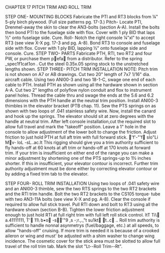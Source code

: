 CHAPTER 17
PITCH TRIM AND ROLL TRIM 

STEP ONE- MOUNTING BLOCKS 
Fabricate the PTl and RT3 blocks from ¼" 5-ply birch plywood. (Full size patterns pg. 17-3.) 
Pitch- Locate PTl, Drenmel-away the skin to clear the 
AN3-bolts (section A-A). Install the bolts then bond 
PTl to the fuselage side with flox. Cover with 1 ply 
BID that laps ½" onto fuselage side. Cure. 
Roll- Notch the right console ¼"xl" to accept RT3 
(see view X-X pg. 17-3 and pg. A-8). Bond RT3 to console and fuselage side with flox. Cover with 1 ply BID, lapping ½" onto fuselage side and console. Cure. 
STEP TWO- PARTS 
Fabricate PTH, RTl, two RT2 and four PW, or purchase 
them p􀀂efa􀀃 from a distributor. Refer to the spring _spec1f1cat1on . Cut the steel 0.35x.05 spring stock 
to the unstretched lengths shown. 
STEP THREE- PITCH TRIM INSTALLATION 
NOTE: Pitch trim is not shown on A7 or AB drawings. 
Cut two 20" length of 7x7 1/16" dia. aircraft cable. 
Using two ANl00-3 and two 18-1-C, swage one end of 
each cable to PTH. Install PTH as shown using all 
the hardware shown in section A-A. Cut two 2" lengths 
of polyflow nylon conduit and flox to instrument panel holes. Thread the cable thru and swage the ends at 
the 5.6 and 6.2 dimensions with the PTH handle at the neutral trim position. 
Install ANl00-3 thimbles in the elevator bracket 
(PTB chap. 11). Sew the PTS springs on as shown with 
two loops of .041 stainless safety wire. Now, install 
the canard and hook up the springs. The elevator 
should sit at zero degrees with the handle at neutral trim. After left console installation,cut the required slot to allow full travel and mark the "takeoff" 
position. Leave a 1" hole in the console to allow adjustment of the lower bolt to change the friction. Adjust friction to just hold PTH at full aft trim with full forward stick. 􀂂'f'\-\"'f􀂆 slo"Li M􀂎v- loL -sL..ac.lt 
This rigging should give you a trim authority sufficient to fly hands-off at 60 knots at aft trim or hands-off 
at 170 knots at forward trim. If your trim is insufficient on either end of the range you can make a minor adjustment by shortening one of the PTS springs-up to 1½ inches shorter. If this in insufficient, your elevator contour 
is incorrect. Further trim authority adjustment must 
be done either by correcting elevator contour or by adding a fixed trim tab to the elevator. 

STEP FOUR- ROLL TRIM INSTALLATION 
Using two loops of .041 safety wire and an ANl00-3 thimble, sew the two RTS springs to the two RT2 brackets and the RTl trim handle. Bolt the two RT2 brackets to the CS105 torque· tube with two AN3-11A bolts (see view X-X and pg. A-8). Clear the console if required to allow full stick travel. 
Pull RTl down and bolt to RT3 using all the hardware shown (section B-B). Tighten the lower friction adjustment enough to just hold RTl at full right trim with full left roll stick control. ltT Ti\􀀡 a.41111111, T'􀀂 11\ b•o􀁚 -s􀁜􀁝'"9 ,s -;r.,.,"t su1kt􀁫 􀁬t..c􀁯 .. 
Roll trim authority is sufficient to handle nonnal asynmetrys (fuel/baggage, etc.) at all speeds, to 
allow "hands-off" cruising. If more trim is needed 
it is because of a crooked aileron or wing and must' 
be adjusted with a shim washer to change wing incidence. 
The cosmetic cover for the stick area must be slotted to allow full travel of the roll trim tab. Mark the slot "Lt--Roll Trim--Rt". 


